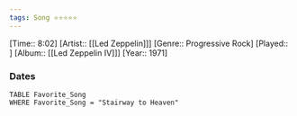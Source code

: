 ```yaml
---
tags: Song ⭐⭐⭐⭐⭐ 
---
```

[Time:: 8:02]
[Artist:: [[Led Zeppelin]]]
[Genre:: Progressive Rock]
[Played:: ]
[Album:: [[Led Zeppelin IV]]]
[Year:: 1971]
### Dates
````dataview
TABLE Favorite_Song
WHERE Favorite_Song = "Stairway to Heaven"
````